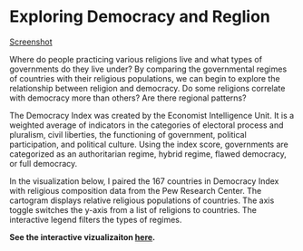 # Exploring Democracy and Reglion

[Screenshot](https://tlinkner.github.io/democracy-index/img/screenshot.png)

Where do people practicing various religions live and what types of governments do they live under? By comparing the governmental regimes of countries with their religious populations, we can begin to explore the relationship between religion and democracy. Do some religions correlate with democracy more than others? Are there regional patterns?

The Democracy Index was created by the Economist Intelligence Unit. It is a weighted average of indicators in the categories of electoral process and pluralism, civil liberties, the functioning of government, political participation, and political culture. Using the index score, governments are categorized as an authoritarian regime, hybrid regime, flawed democracy, or full democracy.

In the visualization below, I paired the 167 countries in Democracy Index with religious composition data from the Pew Research Center. The cartogram displays relative religious populations of countries. The axis toggle switches the y-axis from a list of religions to countries. The interactive legend filters the types of regimes.

**See the interactive vizualizaiton <a href="https://tlinkner.github.io/democracy-index/">here</a>.** 